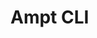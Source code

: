 <!--
title: CLI Reference
menuText: CLI
description: CLI commands reference to develop, manage, and deploy Ampt applications.
menuOrder: 7
has_children: true
has_toc: false
-->

# Ampt CLI
